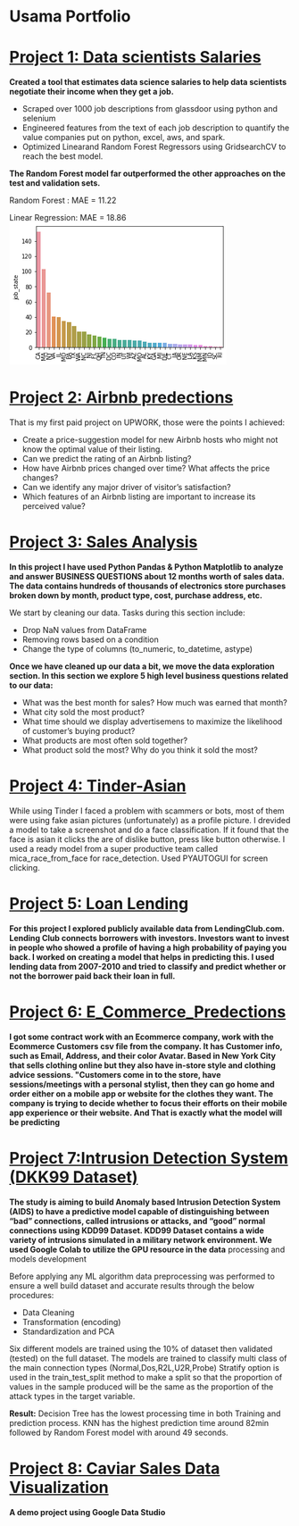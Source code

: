 # Usama Portfolio
# [Project 1: Data scientists Salaries](https://github.com/AUsama007/DataScienceSalary) 
 
**Created a tool that estimates data science salaries to help data scientists negotiate their income when they get a job.**

- Scraped over 1000 job descriptions from glassdoor using python and selenium
- Engineered features from the text of each job description to quantify the value companies put on python, excel, aws, and spark.
- Optimized Linearand Random Forest Regressors using GridsearchCV to reach the best model.

**The Random Forest model far outperformed the other approaches on the test and validation sets.**

Random Forest : MAE = 11.22

Linear Regression: MAE = 18.86
![](https://github.com/AUsama007/DataScienceSalary/blob/main/positions_by_state.png)
# [Project 2: Airbnb predections](https://www.upwork.com/freelancers/~014b7e467604980af7) 
That is my first paid project on UPWORK, those were the points I achieved:

-	Create a price-suggestion model for new Airbnb hosts who might not know the optimal value of their listing.
-	Can we predict the rating of an Airbnb listing?
-	How have Airbnb prices changed over time? What affects the price changes?
-	Can we identify any major driver of visitor’s satisfaction?
-	Which features of an Airbnb listing are important to increase its perceived value?

# [Project 3: Sales Analysis](https://github.com/AUsama007/Data-Science-Sales-Analysis) 

**In this project I have used Python Pandas & Python Matplotlib to analyze and answer BUSINESS QUESTIONS about 12 months worth of sales data. The data contains hundreds of thousands of electronics store purchases broken down by month, product type, cost, purchase address, etc.**

We start by cleaning our data. Tasks during this section include:

- Drop NaN values from DataFrame
- Removing rows based on a condition
- Change the type of columns (to_numeric, to_datetime, astype)

**Once we have cleaned up our data a bit, we move the data exploration section. In this section we explore 5 high level business questions related to our data:**

- What was the best month for sales? How much was earned that month?
- What city sold the most product?
- What time should we display advertisemens to maximize the likelihood of customer’s buying product?
- What products are most often sold together?
- What product sold the most? Why do you think it sold the most?

# [Project 4: Tinder-Asian](https://github.com/AUsama007/Asian_tinder_Projet)
While using Tinder I faced a problem  with scammers or bots, most of them were using fake asian pictures (unfortunately) as a profile picture. I drevided a model to take a screenshot and do a face classification. If it found that the face is asian it clicks the are of dislike button, press like button otherwise. I used a ready model from a super productive team called mica_race_from_face for race_detection. Used PYAUTOGUI for screen clicking.

# [Project 5: Loan Lending](https://github.com/AUsama007/Loan_Lending_Project)
**For this project I explored publicly available data from LendingClub.com. Lending Club connects borrowers with investors. 
Investors want to invest in people who showed a profile of having a high probability of paying you back. I worked on creating a model that helps in predicting this.
I used lending data from 2007-2010 and tried to classify and predict whether or not the borrower paid back their loan in full.**


# [Project 6: E_Commerce_Predections](https://github.com/AUsama007/E_Commerce_Predections)

**I got some contract work with an Ecommerce company, work with the Ecommerce Customers csv file from the company. It has Customer info, such as Email, Address, and their color Avatar. Based in New York City that sells clothing online but they also have in-store style and clothing advice sessions.
"Customers come in to the store, have sessions/meetings with a personal stylist, then they can go home and order either on a mobile app or website for the clothes they want. The company is trying to decide whether to focus their efforts on their mobile app experience or their website. And That is exactly what the model will be predicting**

# [Project 7:Intrusion Detection System (DKK99 Dataset)](https://github.com/AUsama007/E_Comerce_Predections)

**The study is aiming to build Anomaly based Intrusion Detection System (AIDS) to have a predictive model capable of distinguishing between “bad” connections, called intrusions or attacks, and “good” normal connections using KDD99 Dataset.
KDD99 Dataset contains a wide variety of intrusions simulated in a military network environment. We used Google Colab to utilize the GPU resource in the data** processing and models development 

Before applying any ML algorithm data preprocessing was performed to ensure a well build dataset and accurate results through the below procedures:
- Data Cleaning
- Transformation (encoding)
- Standardization and PCA

Six different models are trained using the 10% of dataset then validated (tested) on the full dataset.
The models are trained to classify multi class of the main connection types (Normal,Dos,R2L,U2R,Probe)
Stratify option is used in the train_test_split method to make a split so that the proportion of values in the sample produced will be the same as the proportion of the attack types in the target variable.

**Result:**
Decision Tree has the lowest processing time in both Training and prediction process.
KNN has the highest prediction time around 82min followed by Random Forest model with around 49 seconds.


# [Project 8: Caviar Sales Data Visualization](https://datastudio.google.com/s/kq4bT7zGrU8)
**A demo project using Google Data Studio**

